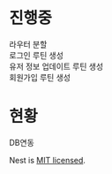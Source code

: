 # 진행중

라우터 분할  
로그인 루틴 생성  
유저 정보 업데이트 루틴 생성  
회원가입 루틴 생성  

# 현황

DB연동  

Nest is [MIT licensed](LICENSE).
